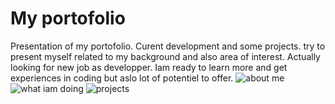 # My portofolio
Presentation of my portofolio.
Curent development and some projects.
try to present myself related to my background and also area of interest.
Actually looking for new job as developper.
Iam ready to learn more and get experiences in coding but aslo lot of potentiel to offer.
![about me](https://github.com/niangocedric/Portofolio-cedric/assets/122294303/e4457765-d2d1-4cc0-944e-7f75c5f3f829)
![what iam doing](https://github.com/niangocedric/Portofolio-cedric/assets/122294303/e5bb9256-73c1-4fd1-8f0b-fbbe064878c7)
![projects](https://github.com/niangocedric/Portofolio-cedric/assets/122294303/867299fb-6f7c-4adc-b055-8be528a92e48)

